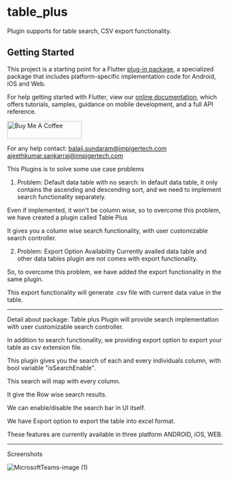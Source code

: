 # table_plus

Plugin supports for table search, CSV export functionality.

## Getting Started

This project is a starting point for a Flutter
[plug-in package](https://flutter.dev/developing-packages/),
a specialized package that includes platform-specific implementation code for
Android, iOS and Web.

For help getting started with Flutter, view our
[online documentation](https://flutter.dev/docs), which offers tutorials,
samples, guidance on mobile development, and a full API reference.


<a href="https://www.buymeacoffee.com/balajiks006" target="_blank"><img src="https://cdn.buymeacoffee.com/buttons/default-orange.png" alt="Buy Me A Coffee" height="41" width="174"></a>

For any help contact:
balaji.sundaram@impigertech.com
ajeethkumar.sankarraj@impigertech.com

This Plugins is to solve some use case problems

1. Problem: Default data table with no search​:
In default data table,  it only contains the ascending and descending sort, and we need to implement search functionality separately. ​

Even if implemented, it won't be column wise, so to overcome this problem,​
we have created a plugin called Table Plus​

It gives you a column wise search functionality, with user customizable search controller.​

2. Problem: Export Option Availability​
Currently availed data table and other data tables plugin are not comes with export functionality. ​

So, to overcome this problem, we have added the export functionality in the same plugin.​

This export functionality will generate .csv file with current data value in the table.​

---------------------------------------------------------

Detail about package:
Table plus Plugin will provide search implementation with user customizable search controller.​

In addition to search functionality, we providing export option to export your table as csv extension file.​

This plugin gives you the search of each and every individuals column, with bool variable "isSearchEnable".​

This search will map with every column.​

It give the Row wise search results.​

We can enable/disable the search bar in UI itself.​

We have Export option to export the table into excel format.​

These features are currently available in three platform ANDROID, iOS, WEB.​

---------------------------------------------------------
Screenshots

![MicrosoftTeams-image (1)](https://user-images.githubusercontent.com/98092344/150471559-1c4695c8-96a3-43fd-9e85-04c0a840fddc.png)





